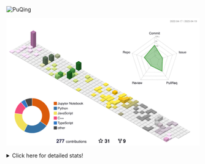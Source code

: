 ![PuQing](https://user-images.githubusercontent.com/27223114/171565019-9a56fae6-b08b-421f-99db-7e830da42371.png)

![](./profile-3d-contrib/profile-season-animate.svg)

<details>
<summary>Click here for detailed stats!</summary>

<!--START_SECTION:waka-->
![Lines of code](https://img.shields.io/badge/From%20Hello%20World%20I%27ve%20Written-662.3%20thousand%20lines%20of%20code-blue)

**🐱 My GitHub Data** 

> 📦 242.4 kB Used in GitHub's Storage 
 > 
> 🏆 68 Contributions in the Year 2023
 > 
> 🚫 Not Opted to Hire
 > 
> 📜 25 Public Repositories 
 > 
> 🔑 27 Private Repositories 
 > 
**I'm an Early 🐤** 

```text
🌞 Morning                173 commits         ████░░░░░░░░░░░░░░░░░░░░░   17.42 % 
🌆 Daytime                453 commits         ███████████░░░░░░░░░░░░░░   45.62 % 
🌃 Evening                146 commits         ████░░░░░░░░░░░░░░░░░░░░░   14.70 % 
🌙 Night                  221 commits         ██████░░░░░░░░░░░░░░░░░░░   22.26 % 
```


📊 **This Week I Spent My Time On** 

```text
💬 Programming Languages: 
C                        7 hrs 52 mins       ████████████░░░░░░░░░░░░░   48.89 % 
Jupyter Notebook         3 hrs 38 mins       ██████░░░░░░░░░░░░░░░░░░░   22.58 % 
Python                   3 hrs 18 mins       █████░░░░░░░░░░░░░░░░░░░░   20.52 % 
PowerShell               20 mins             █░░░░░░░░░░░░░░░░░░░░░░░░   02.13 % 
JSON                     18 mins             ░░░░░░░░░░░░░░░░░░░░░░░░░   01.95 % 

🔥 Editors: 
VS Code                  10 hrs 58 mins      █████████████████░░░░░░░░   68.10 % 
DataSpell                3 hrs 39 mins       ██████░░░░░░░░░░░░░░░░░░░   22.69 % 
PyCharm                  1 hr 29 mins        ██░░░░░░░░░░░░░░░░░░░░░░░   09.21 % 

💻 Operating System: 
Windows                  12 hrs 59 mins      ████████████████████░░░░░   80.56 % 
WSL                      3 hrs 8 mins        █████░░░░░░░░░░░░░░░░░░░░   19.44 % 
```


<!--END_SECTION:waka-->
</details>
